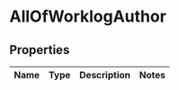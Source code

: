 # AllOfWorklogAuthor

## Properties
Name | Type | Description | Notes
------------ | ------------- | ------------- | -------------
